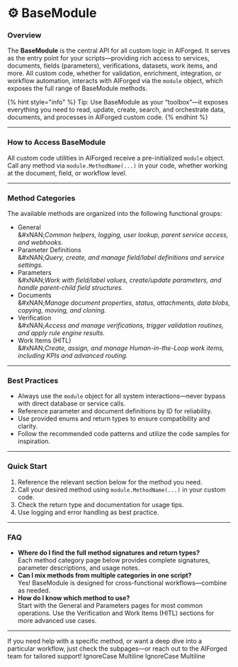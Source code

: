 # ⚙️ BaseModule

### Overview

The **BaseModule** is the central API for all custom logic in AIForged. It serves as the entry point for your scripts—providing rich access to services, documents, fields (parameters), verifications, datasets, work items, and more. All custom code, whether for validation, enrichment, integration, or workflow automation, interacts with AIForged via the `module` object, which exposes the full range of BaseModule methods.

{% hint style="info" %}
Tip: Use BaseModule as your “toolbox”—it exposes everything you need to read, update, create, search, and orchestrate data, documents, and processes in AIForged custom code.
{% endhint %}

***

### How to Access BaseModule

All custom code utilities in AIForged receive a pre-initialized `module` object.\
Call any method via `module.MethodName(...)` in your code, whether working at the document, field, or workflow level.

***

### Method Categories

The available methods are organized into the following functional groups:

* General\
  &#xNAN;_&#x43;ommon helpers, logging, user lookup, parent service access, and webhooks._
* Parameter Definitions\
  &#xNAN;_&#x51;uery, create, and manage field/label definitions and service settings._
* Parameters\
  &#xNAN;_&#x57;ork with field/label values, create/update parameters, and handle parent-child field structures._
* Documents\
  &#xNAN;_&#x4D;anage document properties, status, attachments, data blobs, copying, moving, and cloning._
* Verification\
  &#xNAN;_&#x41;ccess and manage verifications, trigger validation routines, and apply rule engine results._
* Work Items (HITL)\
  &#xNAN;_&#x43;reate, assign, and manage Human-in-the-Loop work items, including KPIs and advanced routing._

***

### Best Practices

* Always use the `module` object for all system interactions—never bypass with direct database or service calls.
* Reference parameter and document definitions by ID for reliability.
* Use provided enums and return types to ensure compatibility and clarity.
* Follow the recommended code patterns and utilize the code samples for inspiration.

***

### Quick Start

1. Reference the relevant section below for the method you need.
2. Call your desired method using `module.MethodName(...)` in your custom code.
3. Check the return type and documentation for usage tips.
4. Use logging and error handling as best practice.

***

### FAQ

* **Where do I find the full method signatures and return types?**\
  Each method category page below provides complete signatures, parameter descriptions, and usage notes.
* **Can I mix methods from multiple categories in one script?**\
  Yes! BaseModule is designed for cross-functional workflows—combine as needed.
* **How do I know which method to use?**\
  Start with the General and Parameters pages for most common operations. Use the Verification and Work Items (HITL) sections for more advanced use cases.

***

If you need help with a specific method, or want a deep dive into a particular workflow, just check the subpages—or reach out to the AIForged team for tailored support!
 IgnoreCase Multiline IgnoreCase Multiline
